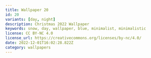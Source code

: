 ```yaml
---
title: Wallpaper 20
id: 20
variants: [day, night]
description: Christmas 2022 Wallpaper
keywords: snow, day, wallpaper, blue, minimalist, minimalistic
license: CC BY-NC 4.0
license_url: https://creativecommons.org/licenses/by-nc/4.0/
date: 2022-12-01T16:02:28.822Z
category: wallpapers
---
```

